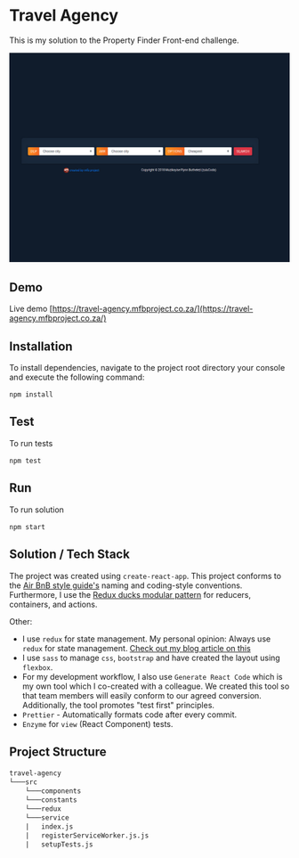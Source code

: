 Travel Agency
======================

This is my solution to the Property Finder Front-end challenge.

[![travel-agency](muzi-travel-agency.gif)](https://travel-agency.mfbproject.co.za/)

## Demo
Live demo [https://travel-agency.mfbproject.co.za/](https://travel-agency.mfbproject.co.za/)

## Installation
To install dependencies, navigate to the project root directory your console and execute the following command:
```shell
npm install
```

## Test
To run tests
```shell
npm test
```

## Run
To run solution
```shell
npm start
```

## Solution / Tech Stack
The project was created using `create-react-app`. This project conforms to the [Air BnB style guide's](https://github.com/airbnb/javascript) naming and coding-style conventions. Furthermore, I use the [Redux ducks modular pattern](https://github.com/erikras/ducks-modular-redux) for reducers, containers, and actions.

Other:
* I use `redux` for state management. My personal opinion: Always use `redux` for state management. [Check out my blog article on this](https://blog.mfbproject.co.za/2018/03/11/so-you-want-to-know-what-you-should-test-when-using-react/)
* I use `sass` to manage `css`, `bootstrap` and have created the layout using `flexbox`.
* For my development workflow, I also use `Generate React Code` which is my own tool which I co-created with a colleague. We created this tool so that team members will easily conform to our agreed conversion. Additionally, the tool promotes "test first" principles.
* `Prettier` - Automatically formats code after every commit.
* `Enzyme` for `view` (React Component) tests.

## Project Structure
```
travel-agency
└───src
    └───components
    └───constants
    └───redux
    └───service
    |   index.js
    |   registerServiceWorker.js.js
    |   setupTests.js
```

